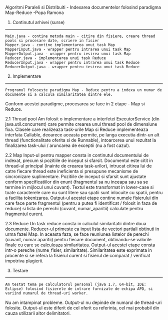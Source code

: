 Algoritmi Paraleli si Distribuiti - 
Indexarea documentelor folosind paradigma Map-Reduce 
-Popa Ramona


1. Continutul arhivei (surse)
-----------------------------
	Main.java - contine metoda main - citire din fisiere, creare thread pools si procesare date, scriere in fisier
	Mapper.java - contine implementarea unui task Map
	MapperInput.java - wrapper pentru intrarea unui task Map
	MapperOutput.java - wrapper pentru iesirea unui task Map
	Reducer.java - implementarea unui task Reduce
	ReducerInput.java - wrapper pentru intrarea unui task Reduce
	ReducerOutput.java - wrapper pentru iesirea unui task Reduce

2. Implementare
---------------
	Programul foloseste paradigma Map - Reduce pentru a indexa un numar de documente si a calcula similaritatea dintre ele. 
Conform acestei paradigme, procesarea se face in 2 etape - Map si Reduce.

2.1 Thread pool
	Am folosit o implementare a interfetei ExecutorService (din java.util.concurrent) care permite crearea unui thread pool de dimensiune fixa.
Clasele care realizeaza task-urile Map si Reduce implementeaza interfata Callable, deoarece aceasta permite, pe langa executia dintr-un alt thread (functionalitate
oferita si de Runnable), intoarcerea unui rezultat la finalizarea task-ului / aruncarea de exceptii (nu a fost cazul).

2.2 Map
	Input-ul pentru mapper consta in continutul documentului de indexat, precum si pozitiile de inceput si sfarsit. Documentul este citit in thread-ul
principal (inainte de crearea task-urilor), intrucat citirea lui de catre fiecare thread este ineficienta si presupune mecanisme de sincronizare suplimentare.
Pozitiile de inceput si sfarsit sunt ajustate conform specificatiilor din enunt (fragmentul sa nu inceapa sau sa se termine in mijlocul unui cuvant).
Textul este transformat in lower-case si toate caracterele care nu sunt litere sau spatii sunt inlocuite cu spatii, pentru a facilita tokenizarea.
	Output-ul acestei etape contine numele fisierului din care face parte fragmentul (pentru a putea fi identificat / folosit in faza de reduce) si lista de
perechi (cuvant, numar_aparitii) calculate pentru fragmentul curent.

2.3 Reduce
	Un task reduce consta in calculul similaritatii dintre doua documente. Reducer-ul primeste ca input lista de vectori partiali obtinuti in urma fazei Map.
In aceasta faza, se face reuniunea listelor de perechi (cuvant, numar aparitii) pentru fiecare document, obtinandu-se valorile finale cu care se calculeaza
similaritatea.
	Output-ul acestei etape consta intr-o pereche (nume_fisier, similaritate). Similaritatea este exprimata in procente si se refera la fisierul curent si fisierul
de comparat / verificat impotriva plagierii.

3. Testare
----------
	Am testat tema pe calculatorul personal (java 1.7, 64-bit, IDE: Eclipse) folosind fisierele de intrare furnizate de echipa APD, si variind numarul de thread-uri worker.
Nu am intampinat probleme. Output-ul nu depinde de numarul de thread-uri folosite. Output-ul este diferit de cel oferit ca referinta, cel mai probabil din cauza utilizarii
altor delimitatori.
	
